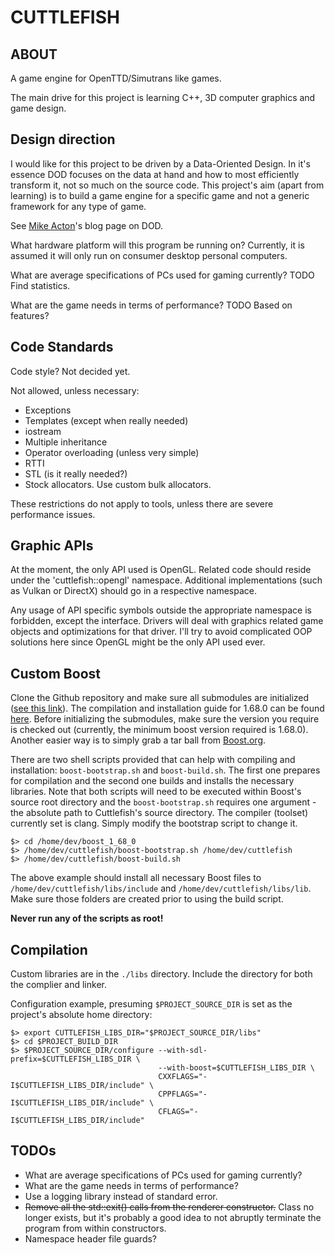 CUTTLEFISH
======

ABOUT
-----

A game engine for OpenTTD/Simutrans like games.

The main drive for this project is learning C++, 3D computer graphics and game design.

Design direction
----------------

I would like for this project to be driven by a Data-Oriented Design. In it's essence DOD focuses on the data at hand and how to most efficiently transform it, not so much on the source code. This project's aim (apart from learning) is to build a game engine for a specific game and not a generic framework for any type of game.

See [Mike Acton](https://dataorientedprogramming.wordpress.com/tag/mike-acton/)'s blog page on DOD.

What hardware platform will this program be running on?
Currently, it is assumed it will only run on consumer desktop personal computers.

What are average specifications of PCs used for gaming currently?
TODO Find statistics.

What are the game needs in terms of performance?
TODO Based on features?

Code Standards
--------------

Code style? Not decided yet.

Not allowed, unless necessary:
* Exceptions
* Templates (except when really needed)
* iostream
* Multiple inheritance
* Operator overloading (unless very simple)
* RTTI
* STL (is it really needed?)
* Stock allocators. Use custom bulk allocators.

These restrictions do not apply to tools, unless there are severe performance issues.

Graphic APIs
------------

At the moment, the only API used is OpenGL. Related code should reside under the 'cuttlefish::opengl' namespace. Additional implementations (such as Vulkan or DirectX) should go in a respective namespace.

Any usage of API specific symbols outside the appropriate namespace is forbidden, except the interface. Drivers will deal with graphics related game objects and optimizations for that driver. I'll try to avoid complicated OOP solutions here since OpenGL might be the only API used ever.

Custom Boost
------------

Clone the Github repository and make sure all submodules are initialized ([see this link](https://github.com/boostorg/boost/wiki/Getting-Started)). The compilation and installation guide for 1.68.0 can be found [here](http://www.boost.org/doc/libs/1_63_0/more/getting_started/unix-variants.html#prepare-to-use-a-boost-library-binary). Before initializing the submodules, make sure the version you require is checked out (currently, the minimum boost version required is 1.68.0). Another easier way is to simply grab a tar ball from [Boost.org](https://www.boost.org/users/download/).

There are two shell scripts provided that can help with compiling and installation: `boost-bootstrap.sh` and `boost-build.sh`. The first one prepares for compilation and the second one builds and installs the necessary libraries. Note that both scripts will need to be executed within Boost's source root directory and the `boost-bootstrap.sh` requires one argument - the absolute path to Cuttlefish's source directory. The compiler (toolset) currently set is clang. Simply modify the bootstrap script to change it.

```shell
$> cd /home/dev/boost_1_68_0
$> /home/dev/cuttlefish/boost-bootstrap.sh /home/dev/cuttlefish
$> /home/dev/cuttlefish/boost-build.sh
```
The above example should install all necessary Boost files to `/home/dev/cuttlefish/libs/include` and `/home/dev/cuttlefish/libs/lib`. Make sure those folders are created prior to using the build script.

**Never run any of the scripts as root!**

Compilation
-----------

Custom libraries are in the `./libs` directory. Include the directory
for both the complier and linker.

Configuration example, presuming `$PROJECT_SOURCE_DIR` is set as the
project's absolute home directory:

```shell
$> export CUTTLEFISH_LIBS_DIR="$PROJECT_SOURCE_DIR/libs"
$> cd $PROJECT_BUILD_DIR
$> $PROJECT_SOURCE_DIR/configure --with-sdl-prefix=$CUTTLEFISH_LIBS_DIR \
                                 --with-boost=$CUTTLEFISH_LIBS_DIR \
                                 CXXFLAGS="-I$CUTTLEFISH_LIBS_DIR/include" \
                                 CPPFLAGS="-I$CUTTLEFISH_LIBS_DIR/include" \
                                 CFLAGS="-I$CUTTLEFISH_LIBS_DIR/include"
```

TODOs
-----

* What are average specifications of PCs used for gaming currently?
* What are the game needs in terms of performance?
* Use a logging library instead of standard error.
* ~~Remove all the std::exit() calls from the renderer constructor.~~ Class no longer exists, but it's probably a good idea to not abruptly terminate the program from within constructors.
* Namespace header file guards?
